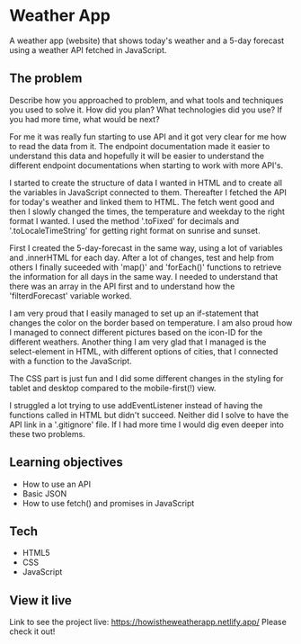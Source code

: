 # Weather App

A weather app (website) that shows today's weather and a 5-day forecast using a weather API fetched in JavaScript.

## The problem

Describe how you approached to problem, and what tools and techniques you used to solve it. How did you plan? What technologies did you use? If you had more time, what would be next?

For me it was really fun starting to use API and it got very clear for me how to read the data from it. The endpoint documentation made it easier to understand this data and hopefully it will be easier to understand the different endpoint documentations when starting to work with more API's. 

I started to create the structure of data I wanted in HTML and to create all the variables in JavaScript connected to them. Thereafter I fetched the API for today's weather and linked them to HTML. The fetch went good and then I slowly changed the times, the temperature and weekday to the right format I wanted. I used the method '.toFixed' for decimals and '.toLocaleTimeString' for getting right format on sunrise and sunset. 

First I created the 5-day-forecast in the same way, using a lot of variables and .innerHTML for each day. After a lot of changes, test and help from others I finally suceeded with 'map()' and 'forEach()' functions to retrieve the information for all days in the same way. I needed to understand that there was an array in the API first and to understand how the 'filterdForecast' variable worked.

I am very proud that I easily managed to set up an if-statement that changes the color on the border based on temperature. I am also proud how I managed to connect different pictures based on the icon-ID for the different weathers. Another thing I am very glad that I managed is the select-element in HTML, with different options of cities, that I connected with a function to the JavaScript. 

The CSS part is just fun and I did some different changes in the styling for tablet and desktop compared to the mobile-first(!) view.

I struggled a lot trying to use addEventListener instead of having the functions called in HTML but didn't succeed. Neither did I solve to have the API link in a '.gitignore' file. If I had more time I would dig even deeper into these two problems.

## Learning objectives

- How to use an API
- Basic JSON
- How to use fetch() and promises in JavaScript

## Tech

- HTML5
- CSS
- JavaScript 

## View it live

Link to see the project live: https://howistheweatherapp.netlify.app/ 
Please check it out!